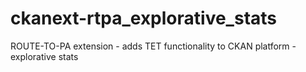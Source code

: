 # ckanext-rtpa_explorative_stats
ROUTE-TO-PA extension - adds TET functionality to CKAN platform - explorative stats
